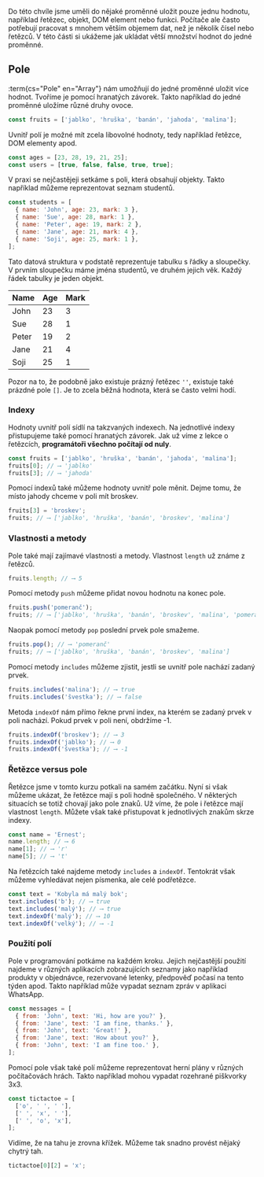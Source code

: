 Do této chvíle jsme uměli do nějaké proměnné uložit pouze jednu hodnotu, například řetězec, objekt, DOM element nebo funkci. Počítače ale často potřebují pracovat s mnohem větším objemem dat, než je několik čísel nebo řetězců. V této části si ukážeme jak ukládat větší množství hodnot do jedné proměnné.

## Pole

:term{cs="Pole" en="Array"} nám umožňují do jedné proměnné uložit více hodnot.
Tvoříme je pomocí hranatých závorek. Takto například do jedné proměnné uložíme různé druhy ovoce.

```js
const fruits = ['jablko', 'hruška', 'banán', 'jahoda', 'malina'];
```

Uvnitř polí je možné mít zcela libovolné hodnoty, tedy například řetězce, DOM elementy apod.

```js
const ages = [23, 28, 19, 21, 25];
const users = [true, false, false, true, true];
```

V praxi se nejčastějeji setkáme s poli, která obsahují objekty. Takto například můžeme reprezentovat seznam studentů.

```js
const students = [
  { name: 'John', age: 23, mark: 3 },
  { name: 'Sue', age: 28, mark: 1 },
  { name: 'Peter', age: 19, mark: 2 },
  { name: 'Jane', age: 21, mark: 4 },
  { name: 'Soji', age: 25, mark: 1 },
];
```

Tato datová struktura v podstatě reprezentuje tabulku s řádky a sloupečky. V prvním sloupečku máme jména studentů, ve druhém jejich věk. Každý řádek tabulky je jeden objekt.

| Name  | Age | Mark |
| ----- | --- | ---- |
| John  | 23  | 3    |
| Sue   | 28  | 1    |
| Peter | 19  | 2    |
| Jane  | 21  | 4    |
| Soji  | 25  | 1    |

Pozor na to, že podobně jako existuje prázný řetězec `''`, existuje také prázdné pole `[]`. Je to zcela běžná hodnota, která se často velmi hodí.

### Indexy

Hodnoty uvnitř polí sídlí na takzvaných indexech. Na jednotlivé indexy přistupujeme také pomocí hranatých závorek. Jak už víme z lekce o řetězcích, **programátoři všechno počítají od nuly**.

```js
const fruits = ['jablko', 'hruška', 'banán', 'jahoda', 'malina'];
fruits[0]; // ⟶ 'jablko'
fruits[3]; // ⟶ 'jahoda'
```

Pomocí indexů také můžeme hodnoty uvnitř pole měnit. Dejme tomu, že místo jahody chceme v poli mít broskev.

```js
fruits[3] = 'broskev';
fruits; // ⟶ ['jablko', 'hruška', 'banán', 'broskev', 'malina']
```

### Vlastnosti a metody

Pole také mají zajímavé vlastnosti a metody. Vlastnost `length` už známe z řetězců.

```js
fruits.length; // ⟶ 5
```

Pomocí metody `push` můžeme přidat novou hodnotu na konec pole.

```js
fruits.push('pomeranč');
fruits; // ⟶ ['jablko', 'hruška', 'banán', 'broskev', 'malina', 'pomeranč']
```

Naopak pomocí metody `pop` poslední prvek pole smažeme.

```js
fruits.pop(); // ⟶ 'pomeranč'
fruits; // ⟶ ['jablko', 'hruška', 'banán', 'broskev', 'malina']
```

Pomocí metody `includes` můžeme zjistit, jestli se uvnitř pole nachází zadaný prvek.

```js
fruits.includes('malina'); // ⟶ true
fruits.includes('švestka'); // ⟶ false
```

Metoda `indexOf` nám přímo řekne první index, na kterém se zadaný prvek v poli nachází. Pokud prvek v poli není, obdržíme -1.

```js
fruits.indexOf('broskev'); // ⟶ 3
fruits.indexOf('jablko'); // ⟶ 0
fruits.indexOf('švestka'); // ⟶ -1
```

### Řetězce versus pole

Řetězce jsme v tomto kurzu potkali na samém začátku. Nyní si však můžeme ukázat, že řetězce mají s poli hodně společného. V některých situacích se totiž chovají jako pole znaků. Už víme, že pole i řetězce mají vlastnost `length`. Můžete však také přistupovat k jednotlivých znakům skrze indexy.

```js
const name = 'Ernest';
name.length; // ⟶ 6
name[1]; // ⟶ 'r'
name[5]; // ⟶ 't'
```

Na řetězcích také najdeme metody `includes` a `indexOf`. Tentokrát však můžeme vyhledávat nejen písmenka, ale celé podřetězce.

```js
const text = 'Kobyla má malý bok';
text.includes('b'); // ⟶ true
text.includes('malý'); // ⟶ true
text.indexOf('malý'); // ⟶ 10
text.indexOf('velký'); // ⟶ -1
```

### Použití polí

Pole v programování potkáme na každém kroku. Jejich nejčastější použití najdeme v různých aplikacích zobrazujících seznamy jako například produkty v objednávce, rezervované letenky, předpověď počasí na tento týden apod. Takto například může vypadat seznam zpráv v aplikaci WhatsApp.

```js
const messages = [
  { from: 'John', text: 'Hi, how are you?' },
  { from: 'Jane', text: 'I am fine, thanks.' },
  { from: 'John', text: 'Great!' },
  { from: 'Jane', text: 'How about you?' },
  { from: 'John', text: 'I am fine too.' },
];
```

Pomocí pole však také polí můžeme reprezentovat herní plány v různých počítačovách hrách. Takto například mohou vypadat rozehrané piškvorky 3x3.

```js
const tictactoe = [
  ['o', ' ', ' '],
  [' ', 'x', ' '],
  [' ', 'o', 'x'],
];
```

Vidíme, že na tahu je zrovna křížek. Můžeme tak snadno provést nějaký chytrý tah.

```js
tictactoe[0][2] = 'x';
```
